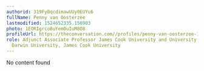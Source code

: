 ```yaml
---
authorid: 319FyBqcdimawUUy0EUYu6
fullName: Penny van Oosterzee
lastmodified: 1524652335.156903
photo: 1EORIgrco8uYem0uIuM8O8
profileUrl: https://theconversation.com//profiles/penny-van-oosterzee-100220
role: Adjunct Associate Professor James Cook University and University Fellow Charles
  Darwin University, James Cook University
---
```

No content found